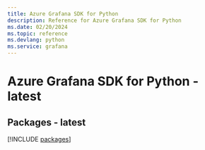 ```yaml
---
title: Azure Grafana SDK for Python
description: Reference for Azure Grafana SDK for Python
ms.date: 02/20/2024
ms.topic: reference
ms.devlang: python
ms.service: grafana
---
```

# Azure Grafana SDK for Python - latest
## Packages - latest
[!INCLUDE [packages](grafana-index.md)]